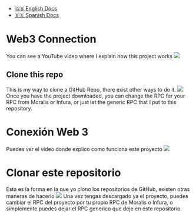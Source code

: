 - [🇬🇧 English Docs](#Web3-Connection)
- [🇪🇸 Spanish Docs](#Conexion-Web3)

# Web3 Connection
You can see a YouTube video where I explain how this project works
[![](https://i.ibb.co/3yDBnhR/Captura-de-Pantalla-2022-06-08-a-la-s-13-17-24.png)](https://www.youtube.com/watch?v=4bRXzoQCcLo)

## Clone this repo
This is my way to clone a GitHub Repo, there exist other ways to do it.
![](https://i.ibb.co/cXcQwtx/Captura-de-Pantalla-2022-06-08-a-la-s-13-05-29.png)
Once you have the project downloaded, you can change the RPC for your RPC from Moralis or Infura, or just let the generic RPC that I put to this repository.

# Conexión Web 3
Puedes ver el video donde explico como funciona este proyecto
[![](https://i.ibb.co/6sX4rZp/Captura-de-Pantalla-2022-06-08-a-la-s-13-16-30.png)](https://www.youtube.com/watch?v=4bRXzoQCcLo)

# Clonar este repositorio
Esta es la forma en la que yo clono los repositorios de GitHub, existen otras maneras de hacerlo
![](https://i.ibb.co/cXcQwtx/Captura-de-Pantalla-2022-06-08-a-la-s-13-05-29.png)
Una vez tengas descargado ya el proyecto, puedes cambiar el RPC del proyecto por tu propio RPC de Moralis o Infura, o simplemente puedes dejar el RPC generico que deje en este repositorio. 